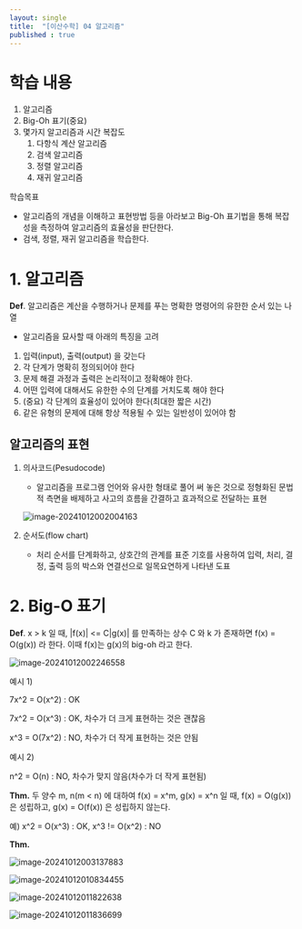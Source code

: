 ```yaml
---
layout: single
title:  "[이산수학] 04 알고리즘"
published : true
---
```


# 학습 내용

1. 알고리즘
2. Big-Oh 표기(중요)
3. 몇가지 알고리즘과 시간 복잡도
   1. 다항식 계산 알고리즘
   2. 검색 알고리즘
   3. 정렬 알고리즘
   4. 재귀 알고리즘

학습목표

- 알고리즘의 개념을 이해하고 표현방법 등을 아라보고 Big-Oh 표기법을 통해 복잡성을 측정하여 알고리즘의 효율성을 판단한다.
- 검색, 정렬, 재귀 알고리즘을 학습한다.

# 1. 알고리즘

**Def**. 알고리즘은 계산을 수행하거나 문제를 푸는 명확한 명령어의 유한한 순서 있는 나열

- 알고리즘을 묘사할 때 아래의 특징을 고려

1. 입력(input), 출력(output) 을 갖는다
2. 각 단계가 명확히 정의되어야 한다
3. 문제 해결 과정과 출력은 논리적이고 정확해야 한다.
4. 어떤 입력에 대해서도 유한한 수의 단계를 거치도록 해야 한다
5. (중요) 각 단계의 효율성이 있어야 한다(최대한 짧은 시간)
6. 같은 유형의 문제에 대해 항상 적용될 수 있는 일반성이 있어야 함

## 알고리즘의 표현

1. 의사코드(Pesudocode)

   - 알고리즘을 프로그램 언어와 유사한 형태로 풀어 써 놓은 것으로 정형화된 문법적 측면을 배제하고 사고의 흐름을 간결하고 효과적으로 전달하는 표현

   ![image-20241012002004163]({{site.url}}/images/2024-10-11-discrete_mathematics_4/image-20241012002004163.png)

2. 순서도(flow chart)

   - 처리 순서를 단계화하고, 상호간의 관계를 표준 기호를 사용하여 입력, 처리, 결정, 출력 등의 박스와 연결선으로 일목요연하게 나타낸 도표

# 2. Big-O 표기

**Def**. x > k 일 때, |f(x)| <= C|g(x)| 를 만족하는 상수 C 와 k 가 존재하면 f(x) = O(g(x)) 라 한다. 이때 f(x)는 g(x)의 big-oh 라고 한다.

![image-20241012002246558]({{site.url}}/images/2024-10-11-discrete_mathematics_4/image-20241012002246558.png)

예시 1)

7x^2 = O(x^2) : OK

7x^2 = O(x^3) : OK, 차수가 더 크게 표현하는 것은 괜찮음

x^3 = O(7x^2) : NO, 차수가 더 작게 표현하는 것은 안됨



예시 2)

n^2 = O(n) : NO, 차수가 맞지 않음(차수가 더 작게 표현됨)



**Thm.** 두 양수 m, n(m < n) 에 대하여 f(x) = x^m, g(x) = x^n 일 때, f(x) = O(g(x)) 은 성립하고, g(x) = O(f(x)) 은 성립하지 않는다.

예) x^2 = O(x^3) : OK, x^3 != O(x^2) : NO



**Thm.**

![image-20241012003137883]({{site.url}}/images/2024-10-11-discrete_mathematics_4/image-20241012003137883.png)



![image-20241012010834455]({{site.url}}/images/2024-10-11-discrete_mathematics_4/image-20241012010834455.png)

![image-20241012011822638]({{site.url}}/images/2024-10-11-discrete_mathematics_4/image-20241012011822638.png)

![image-20241012011836699]({{site.url}}/images/2024-10-11-discrete_mathematics_4/image-20241012011836699.png)